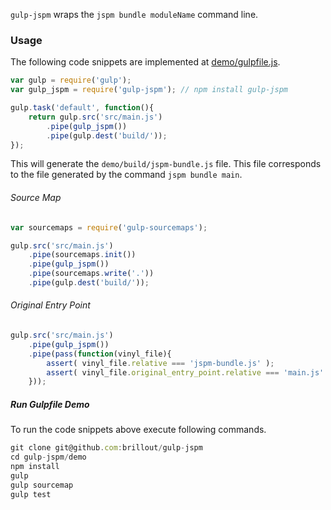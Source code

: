 `gulp-jspm` wraps the `jspm bundle moduleName` command line.

### Usage

The following code snippets are implemented at [demo/gulpfile.js](demo/gulpfile.js).

```js
var gulp = require('gulp');
var gulp_jspm = require('gulp-jspm'); // npm install gulp-jspm

gulp.task('default', function(){
    return gulp.src('src/main.js')
        .pipe(gulp_jspm())
        .pipe(gulp.dest('build/'));
});
```

This will generate the `demo/build/jspm-bundle.js` file.
This file corresponds to the file generated by the command `jspm bundle main`.


###### Source Map

```js
var sourcemaps = require('gulp-sourcemaps');

gulp.src('src/main.js')
    .pipe(sourcemaps.init())
    .pipe(gulp_jspm())
    .pipe(sourcemaps.write('.'))
    .pipe(gulp.dest('build/'));
```

###### Original Entry Point

```js
gulp.src('src/main.js')
    .pipe(gulp_jspm())
    .pipe(pass(function(vinyl_file){
        assert( vinyl_file.relative === 'jspm-bundle.js' );
        assert( vinyl_file.original_entry_point.relative === 'main.js' );
    }));
```

##### Run Gulpfile Demo

To run the code snippets above execute following commands.

```js
git clone git@github.com:brillout/gulp-jspm
cd gulp-jspm/demo
npm install
gulp
gulp sourcemap
gulp test
```

